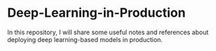 # Deep-Learning-in-Production
In this repository, I will share some useful notes and references about deploying deep learning-based models in production.
